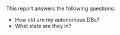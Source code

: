This report answers the following questions:

- How old are my autonomous DBs?
- What state are they in?
